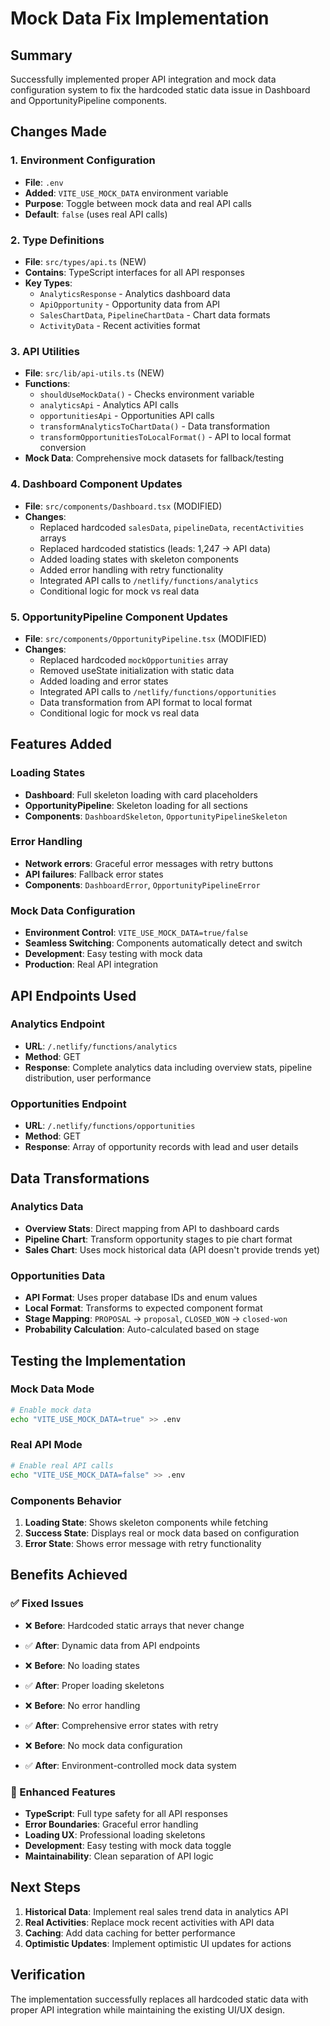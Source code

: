 # Mock Data Fix Implementation

## Summary
Successfully implemented proper API integration and mock data configuration system to fix the hardcoded static data issue in Dashboard and OpportunityPipeline components.

## Changes Made

### 1. Environment Configuration
- **File**: `.env`
- **Added**: `VITE_USE_MOCK_DATA` environment variable
- **Purpose**: Toggle between mock data and real API calls
- **Default**: `false` (uses real API calls)

### 2. Type Definitions
- **File**: `src/types/api.ts` (NEW)
- **Contains**: TypeScript interfaces for all API responses
- **Key Types**:
  - `AnalyticsResponse` - Analytics dashboard data
  - `ApiOpportunity` - Opportunity data from API
  - `SalesChartData`, `PipelineChartData` - Chart data formats
  - `ActivityData` - Recent activities format

### 3. API Utilities
- **File**: `src/lib/api-utils.ts` (NEW)
- **Functions**:
  - `shouldUseMockData()` - Checks environment variable
  - `analyticsApi` - Analytics API calls
  - `opportunitiesApi` - Opportunities API calls
  - `transformAnalyticsToChartData()` - Data transformation
  - `transformOpportunitiesToLocalFormat()` - API to local format conversion
- **Mock Data**: Comprehensive mock datasets for fallback/testing

### 4. Dashboard Component Updates
- **File**: `src/components/Dashboard.tsx` (MODIFIED)
- **Changes**:
  - Replaced hardcoded `salesData`, `pipelineData`, `recentActivities` arrays
  - Replaced hardcoded statistics (leads: 1,247 → API data)
  - Added loading states with skeleton components
  - Added error handling with retry functionality
  - Integrated API calls to `/netlify/functions/analytics`
  - Conditional logic for mock vs real data

### 5. OpportunityPipeline Component Updates
- **File**: `src/components/OpportunityPipeline.tsx` (MODIFIED)
- **Changes**:
  - Replaced hardcoded `mockOpportunities` array
  - Removed useState initialization with static data
  - Added loading and error states
  - Integrated API calls to `/netlify/functions/opportunities`
  - Data transformation from API format to local format
  - Conditional logic for mock vs real data

## Features Added

### Loading States
- **Dashboard**: Full skeleton loading with card placeholders
- **OpportunityPipeline**: Skeleton loading for all sections
- **Components**: `DashboardSkeleton`, `OpportunityPipelineSkeleton`

### Error Handling
- **Network errors**: Graceful error messages with retry buttons
- **API failures**: Fallback error states
- **Components**: `DashboardError`, `OpportunityPipelineError`

### Mock Data Configuration
- **Environment Control**: `VITE_USE_MOCK_DATA=true/false`
- **Seamless Switching**: Components automatically detect and switch
- **Development**: Easy testing with mock data
- **Production**: Real API integration

## API Endpoints Used

### Analytics Endpoint
- **URL**: `/.netlify/functions/analytics`
- **Method**: GET
- **Response**: Complete analytics data including overview stats, pipeline distribution, user performance

### Opportunities Endpoint
- **URL**: `/.netlify/functions/opportunities`
- **Method**: GET
- **Response**: Array of opportunity records with lead and user details

## Data Transformations

### Analytics Data
- **Overview Stats**: Direct mapping from API to dashboard cards
- **Pipeline Chart**: Transform opportunity stages to pie chart format
- **Sales Chart**: Uses mock historical data (API doesn't provide trends yet)

### Opportunities Data
- **API Format**: Uses proper database IDs and enum values
- **Local Format**: Transforms to expected component format
- **Stage Mapping**: `PROPOSAL` → `proposal`, `CLOSED_WON` → `closed-won`
- **Probability Calculation**: Auto-calculated based on stage

## Testing the Implementation

### Mock Data Mode
```bash
# Enable mock data
echo "VITE_USE_MOCK_DATA=true" >> .env
```

### Real API Mode
```bash
# Enable real API calls
echo "VITE_USE_MOCK_DATA=false" >> .env
```

### Components Behavior
1. **Loading State**: Shows skeleton components while fetching
2. **Success State**: Displays real or mock data based on configuration
3. **Error State**: Shows error message with retry functionality

## Benefits Achieved

### ✅ Fixed Issues
- ❌ **Before**: Hardcoded static arrays that never change
- ✅ **After**: Dynamic data from API endpoints

- ❌ **Before**: No loading states
- ✅ **After**: Proper loading skeletons

- ❌ **Before**: No error handling
- ✅ **After**: Comprehensive error states with retry

- ❌ **Before**: No mock data configuration
- ✅ **After**: Environment-controlled mock data system

### 🚀 Enhanced Features
- **TypeScript**: Full type safety for all API responses
- **Error Boundaries**: Graceful error handling
- **Loading UX**: Professional loading skeletons
- **Development**: Easy testing with mock data toggle
- **Maintainability**: Clean separation of API logic

## Next Steps
1. **Historical Data**: Implement real sales trend data in analytics API
2. **Real Activities**: Replace mock recent activities with API data
3. **Caching**: Add data caching for better performance
4. **Optimistic Updates**: Implement optimistic UI updates for actions

## Verification
The implementation successfully replaces all hardcoded static data with proper API integration while maintaining the existing UI/UX design.